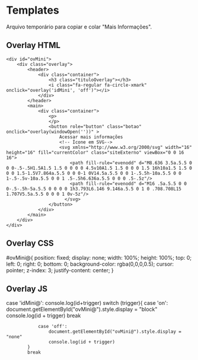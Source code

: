 # Templates

Arquivo temporário para copiar e colar "Mais Informações".

## Overlay HTML
    <div id="ovMini">
        <div class="overlay">           
            <header>
                <div class="container">
                    <h3 class="tituloOverlay"></h3>
                    <i class="fa-regular fa-circle-xmark" onclick="overlay('idMini', 'off')"></i>
                </div>    
            </header>
            <main>
                <div class="container">
                    <p>
                    </p>
                    <button role="button" class="botao" onclick="overlay(windowOpen(''))" >
                        Acessar mais informações
                        <!-- Ícone em SVG-->
                        <svg xmlns="http://www.w3.org/2000/svg" width="16" height="16" fill="currentColor" class="siteExterno" viewBox="0 0 16 16">
                            <path fill-rule="evenodd" d="M8.636 3.5a.5.5 0 0 0-.5-.5H1.5A1.5 1.5 0 0 0 0 4.5v10A1.5 1.5 0 0 0 1.5 16h10a1.5 1.5 0 0 0 1.5-1.5V7.864a.5.5 0 0 0-1 0V14.5a.5.5 0 0 1-.5.5h-10a.5.5 0 0 1-.5-.5v-10a.5.5 0 0 1 .5-.5h6.636a.5.5 0 0 0 .5-.5z"/>
                            <path fill-rule="evenodd" d="M16 .5a.5.5 0 0 0-.5-.5h-5a.5.5 0 0 0 0 1h3.793L6.146 9.146a.5.5 0 1 0 .708.708L15 1.707V5.5a.5.5 0 0 0 1 0v-5z"/>
                          </svg>
                    </button>
                </div>
            </main>
        </div>
    </div>

## Overlay CSS

#ovMini@{
    position: fixed;
    display: none;
    width: 100%;
    height: 100%;
    top: 0;
    left: 0;
    right: 0;
    bottom: 0;
    background-color: rgba(0,0,0,0.5);
    cursor: pointer;
    z-index: 3;
    justify-content: center;
}

## Overlay JS

case 'idMini@':
            console.log(id+trigger)
            switch (trigger){
                case 'on':
                    document.getElementById("ovMini@").style.display = "block"
                    console.log(id + trigger)
                break

                case 'off':
                    document.getElementById("ovMini@").style.display = "none"
                    console.log(id + trigger)
            }
            break